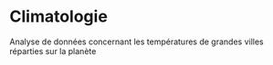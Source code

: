 # Climatologie
Analyse de données concernant les températures de grandes villes réparties sur la planète
